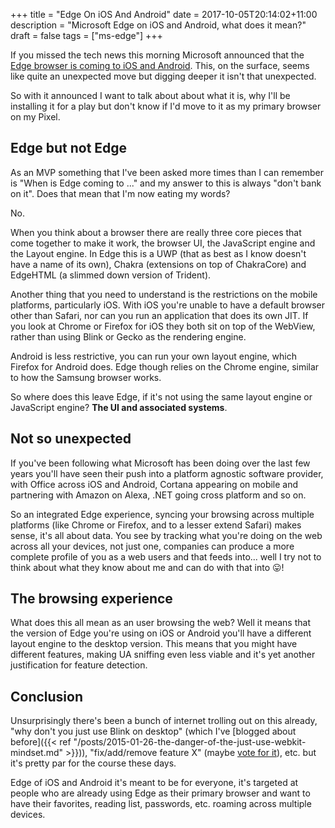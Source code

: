 +++
title = "Edge On iOS And Android"
date = 2017-10-05T20:14:02+11:00
description = "Microsoft Edge on iOS and Android, what does it mean?"
draft = false
tags = ["ms-edge"]
+++

If you missed the tech news this morning Microsoft announced that the [Edge browser is coming to iOS and Android](https://blogs.windows.com/msedgedev/2017/10/05/microsoft-edge-ios-android-developer/). This, on the surface, seems like quite an unexpected move but digging deeper it isn't that unexpected.

So with it announced I want to talk about about what it is, why I'll be installing it for a play but don't know if I'd move to it as my primary browser on my Pixel.

## Edge but not Edge

As an MVP something that I've been asked more times than I can remember is "When is Edge coming to ..." and my answer to this is always "don't bank on it". Does that mean that I'm now eating my words?

No.

When you think about a browser there are really three core pieces that come together to make it work, the browser UI, the JavaScript engine and the Layout engine. In Edge this is a UWP (that as best as I know doesn't have a name of its own), Chakra (extensions on top of ChakraCore) and EdgeHTML (a slimmed down version of Trident).

Another thing that you need to understand is the restrictions on the mobile platforms, particularly iOS. With iOS you're unable to have a default browser other than Safari, nor can you run an application that does its own JIT. If you look at Chrome or Firefox for iOS they both sit on top of the WebView, rather than using Blink or Gecko as the rendering engine.

Android is less restrictive, you can run your own layout engine, which Firefox for Android does. Edge though relies on the Chrome engine, similar to how the Samsung browser works.

So where does this leave Edge, if it's not using the same layout engine or JavaScript engine? **The UI and associated systems**.

## Not so unexpected

If you've been following what Microsoft has been doing over the last few years you'll have seen their push into a platform agnostic software provider, with Office across iOS and Android, Cortana appearing on mobile and partnering with Amazon on Alexa, .NET going cross platform and so on.

So an integrated Edge experience, syncing your browsing across multiple platforms (like Chrome or Firefox, and to a lesser extend Safari) makes sense, it's all about data. You see by tracking what you're doing on the web across all your devices, not just one, companies can produce a more complete profile of you as a web users and that feeds into... well I try not to think about what they know about me and can do with that into :stuck_out_tongue:!

## The browsing experience

What does this all mean as an user browsing the web? Well it means that the version of Edge you're using on iOS or Android you'll have a different layout engine to the desktop version. This means that you might have different features, making UA sniffing even less viable and it's yet another justification for feature detection.

## Conclusion

Unsurprisingly there's been a bunch of internet trolling out on this already, "why don't you just use Blink on desktop" (which I've [blogged about before]({{< ref "/posts/2015-01-26-the-danger-of-the-just-use-webkit-mindset.md" >}})), "fix/add/remove feature X" (maybe [vote for it](https://wpdev.uservoice.com/forums/257854-microsoft-edge-developer)), etc. but it's pretty par for the course these days.

Edge of iOS and Android it's meant to be for everyone, it's targeted at people who are already using Edge as their primary browser and want to have their favorites, reading list, passwords, etc. roaming across multiple devices.